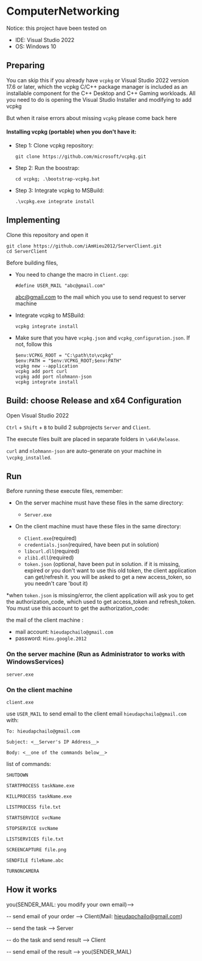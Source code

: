 # ComputerNetworking
Notice: this project have been tested on
  + IDE: Visual Studio 2022
  + OS: Windows 10

## Preparing

You can skip this if you already have `vcpkg` or 
Visual Studio 2022 version 17.6 or later, which the vcpkg C/C++ package manager is included as an installable component for 
the C++ Desktop and C++ Gaming workloads. All you need to do is opening the Visual Studio Installer and modifying to add vcpkg

But when it raise errors about missing `vcpkg` please come back here

#### Installing vcpkg (portable) when you don't have it:

+ Step 1: Clone vcpkg repository:

	```git clone https://github.com/microsoft/vcpkg.git```

+ Step 2: Run the boostrap: 

	```cd vcpkg; .\bootstrap-vcpkg.bat```

+ Step 3: Integrate vcpkg to MSBuild:

  	```.\vcpkg.exe integrate install```


## Implementing
Clone this repository and open it

```
git clone https://github.com/iAmHieu2012/ServerClient.git
cd ServerClient
```
Before building files, 

  + You need to change the macro in `Client.cpp`:

      `#define USER_MAIL "abc@gmail.com"`
    
    abc@gmail.com to the mail which you use to send request to server machine

  + Integrate vcpkg to MSBuild:
	```
 	vcpkg integrate install
	```

  + Make sure that you have `vcpkg.json` and `vcpkg_configuration.json`. If not, follow this
    ```
    $env:VCPKG_ROOT = "C:\path\to\vcpkg"
    $env:PATH = "$env:VCPKG_ROOT;$env:PATH"
    vcpkg new --application
    vcpkg add port curl
    vcpkg add port nlohmann-json
	vcpkg integrate install
    ```   

## Build: choose Release and x64 Configuration
Open Visual Studio 2022

`Ctrl` + `Shift` + `B`  to build 2 subprojects `Server` and `Client`.

The execute files built are placed in separate folders in `\x64\Release`.

`curl` and `nlohmann-json` are auto-generate on your machine in `\vcpkg_installed`.

## Run
Before running these execute files, remember:
- On the server machine must have these files in the same directory:
	+ `Server.exe`

- On the client machine must have these files in the same directory:
	+ `Client.exe`(required)
  	+ `credentials.json`(required, have been put in solution)
  	+ `libcurl.dll`(required)
  	+ `zlib1.dll`(required)
  	+ `token.json` (optional, have been put in solution. if it is missing, expired or you don't want to use this old token, the client application can get/refresh it. you will be asked to get a new access_token, so you needn't care 'bout it)

*when `token.json` is missing/error, the client application will ask you to get the authorization_code, which used to get access_token and refresh_token.
You must use this account to get the authorization_code:

the mail of the client machine :

- mail account: `hieudapchailo@gmail.com`
- password: `Hieu.google.2012`

### On the server machine (Run as Administrator to works with WindowsServices)
```
server.exe
```
### On the client machine
```
client.exe
```

use `USER_MAIL` to send email to the client email `hieudapchailo@gmail.com` with:

	To: hieudapchailo@gmail.com

	Subject: <__Server's IP Address__>

	Body: <__one of the commands below__>

list of commands:

`SHUTDOWN`

`STARTPROCESS taskName.exe`

`KILLPROCESS taskName.exe`

`LISTPROCESS file.txt`

`STARTSERVICE svcName`

`STOPSERVICE svcName`

`LISTSERVICES file.txt`

`SCREENCAPTURE file.png`

`SENDFILE fileName.abc`

`TURNONCAMERA`

## How it works

you(SENDER_MAIL: you modify your own email)-->

-- send email of your order -->  Client(Mail: hieudapchailo@gmail.com)

-- send the task -->  Server

-- do the task and send result -->  Client

-- send email of the result -->  you(SENDER_MAIL)



